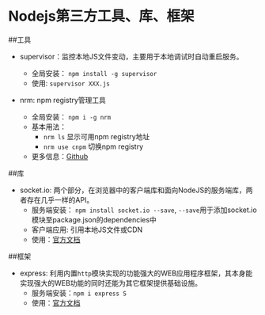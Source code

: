 ﻿# Nodejs第三方工具、库、框架

##工具
+ supervisor：监控本地JS文件变动，主要用于本地调试时自动重启服务。
	+ 全局安装： `npm install -g supervisor`
	+ 使用: `supervisor XXX.js`

+ nrm: npm registry管理工具
	+ 全局安装： `npm i -g nrm`
	+ 基本用法：
		+ `nrm ls` 显示可用npm registry地址
		+ `nrm use cnpm` 切换npm registry
	+ 更多信息：[Github](https://github.com/Pana/nrm)	 

##库
+ socket.io: 两个部分，在浏览器中的客户端库和面向NodeJS的服务端库，两者存在几乎一样的API。
	+ 服务端安装： `npm install socket.io --save`, `--save`用于添加socket.io模块至package.json的dependencies中
	+ 客户端应用: 引用本地JS文件或CDN
	+ 使用：[官方文档](http://socket.io/docs/)
	
##框架
+ express: 利用内置`http`模块实现的功能强大的WEB应用程序框架，其本身能实现强大的WEB功能的同时还能为其它框架提供基础设施。
	+ 服务端安装：`npm i express S`
	+ 使用：[官方文档](http://expressjs.com/en/starter/installing.html)